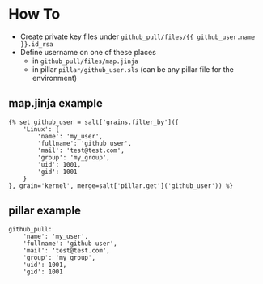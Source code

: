 # How To

- Create private key files under `github_pull/files/{{ github_user.name }}.id_rsa`
- Define username on one of these places
  - in `github_pull/files/map.jinja`
  - in pillar `pillar/github_user.sls` (can be any pillar file for the environment)

## map.jinja example
```
{% set github_user = salt['grains.filter_by']({
    'Linux': {
        'name': 'my_user', 
        'fullname': 'github user',
        'mail': 'test@test.com',
        'group': 'my_group',
        'uid': 1001,
        'gid': 1001
    }
}, grain='kernel', merge=salt['pillar.get']('github_user')) %}
```

## pillar example
```
github_pull:
    'name': 'my_user', 
    'fullname': 'github user',
    'mail': 'test@test.com',
    'group': 'my_group',
    'uid': 1001,
    'gid': 1001
```

